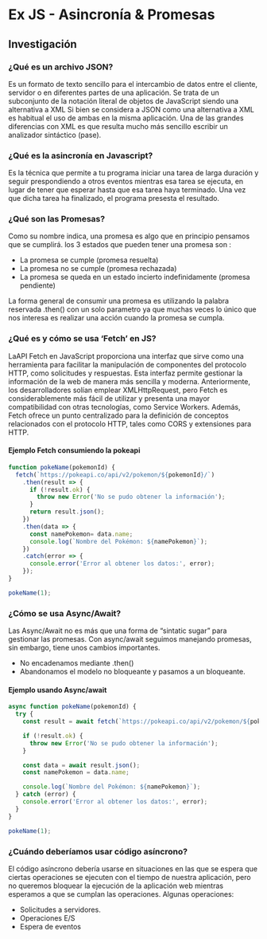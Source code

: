 # Ex JS - Asincronía & Promesas

## Investigación

### ¿Qué es un archivo JSON?
Es un formato de texto sencillo para el intercambio de datos entre el cliente,  servidor o en diferentes partes de una  aplicación. Se trata de un subconjunto de la notación literal de objetos de JavaScript siendo una alternativa a XML Si bien se considera a JSON como una alternativa a XML es habitual el uso de ambas en la misma aplicación.
Una de las grandes diferencias con XML es que resulta mucho más sencillo escribir un analizador sintáctico (pase).

### ¿Qué es la asincronía en Javascript?
Es la técnica que permite a tu programa iniciar una tarea de larga duración y seguir prespondiendo a otros eventos mientras esa tarea se ejecuta, en lugar de tener que esperar hasta que esa tarea haya terminado. Una vez que dicha tarea ha finalizado, el programa presesta el resultado.

### ¿Qué son las Promesas?
Como su nombre indica, una promesa es algo que en principio pensamos que se cumplirá. los 3 estados que pueden tener una promesa son :
- La promesa se cumple (promesa resuelta)
- La promesa no se cumple (promesa rechazada)
- La promesa se queda en un estado incierto indefinidamente (promesa pendiente)

La forma general de consumir una promesa es utilizando la palabra reservada .then() con un solo parametro ya que muchas veces lo único que nos interesa es realizar una acción cuando la promesa se cumpla.

### ¿Qué es y cómo se usa ‘Fetch’ en JS?
LaAPI Fetch en JavaScript proporciona una interfaz que sirve como una herramienta para facilitar la manipulación de componentes del protocolo HTTP, como solicitudes y respuestas. Esta interfaz permite gestionar la información de la web de manera más sencilla y moderna.
Anteriormente, los desarrolladores solían emplear XMLHttpRequest, pero Fetch es considerablemente más fácil de utilizar y presenta una mayor compatibilidad con otras tecnologías, como Service Workers. Además, Fetch ofrece un punto centralizado para la definición de conceptos relacionados con el protocolo HTTP, tales como CORS y extensiones para HTTP.

#### Ejemplo Fetch consumiendo la pokeapi
```javascript
function pokeName(pokemonId) {
  fetch(`https://pokeapi.co/api/v2/pokemon/${pokemonId}/`)
    .then(result => {
      if (!result.ok) {
        throw new Error('No se pudo obtener la información');
      }
      return result.json();
    })
    .then(data => {
      const namePokemon= data.name;
      console.log(`Nombre del Pokémon: ${namePokemon}`);
    })
    .catch(error => {
      console.error('Error al obtener los datos:', error);
    });
}

pokeName(1);

```

### ¿Cómo se usa Async/Await?
Las Async/Await no es más que una forma de “sintatic sugar” para gestionar las promesas. Con async/await seguimos manejando promesas, sin embargo, tiene unos cambios importantes.

- No encadenamos mediante .then()
- Abandonamos el modelo no bloqueante y pasamos a un bloqueante.

#### Ejemplo usando Async/await
```javascript
async function pokeName(pokemonId) {
  try {
    const result = await fetch(`https://pokeapi.co/api/v2/pokemon/${pokemonId}/`);

    if (!result.ok) {
      throw new Error('No se pudo obtener la información');
    }

    const data = await result.json();
    const namePokemon = data.name;

    console.log(`Nombre del Pokémon: ${namePokemon}`);
  } catch (error) {
    console.error('Error al obtener los datos:', error);
  }
}

pokeName(1);

```

### ¿Cuándo deberíamos usar código asíncrono?
El código asíncrono debería usarse en situaciones en las que se espera que ciertas operaciones se ejecuten con el tiempo de nuestra aplicación, pero no queremos bloquear la ejecución de la aplicación web mientras esperamos a que se cumplan las operaciones. Algunas operaciones:

- Solicitudes a servidores.
- Operaciones E/S
- Espera de eventos
